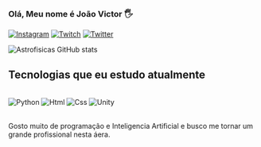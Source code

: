 
### Olá, Meu nome é João Victor 🖐️

[![Instagram](https://img.shields.io/badge/Instagram-E4405F?style=for-the-badge&logo=instagram&logoColor=white)](https://instagram.com/discipulo_zz)
[![Twitch](https://img.shields.io/badge/Twitch-9146FF?style=for-the-badge&logo=twitch&logoColor=white
)](https://twitch.com/discipulo_zz)
[![Twitter](https://img.shields.io/badge/Twitter-1DA1F2?style=for-the-badge&logo=twitter&logoColor=white
)](https://twitter.com/discipulo_zz)

![Astrofisicas GitHub stats](https://github-readme-stats.vercel.app/api?username=Astrofisicas&show_icons=true&theme=highcontrast)

## Tecnologias que eu estudo atualmente

<div style="display: inline_block"><br/>
    <img aling="center" alt="Python" src="https://img.shields.io/badge/Python-14354C?style=for-the-badge&logo=python&logoColor=white" />
    <img aling="center" alt="Html" src="https://img.shields.io/badge/HTML-239120?style=for-the-badge&logo=html5&logoColor=white" />
 <img aling="center" alt="Css" src="https://img.shields.io/badge/CSS-239120?&style=for-the-badge&logo=css3&logoColor=white" />
<img aling="center" alt="Unity" src="https://img.shields.io/badge/Unity-100000?style=for-the-badge&logo=unity&logoColor=white" />
</div><br/>

Gosto muito de programação e Inteligencia Artificial e busco me tornar um grande profissional nesta áera.




